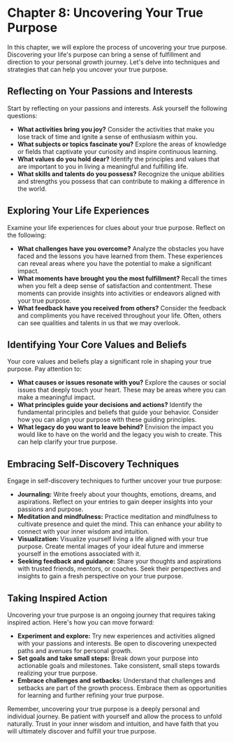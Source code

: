 Chapter 8: Uncovering Your True Purpose
=======================================

In this chapter, we will explore the process of uncovering your true purpose. Discovering your life's purpose can bring a sense of fulfillment and direction to your personal growth journey. Let's delve into techniques and strategies that can help you uncover your true purpose.

Reflecting on Your Passions and Interests
-----------------------------------------

Start by reflecting on your passions and interests. Ask yourself the following questions:

* **What activities bring you joy?** Consider the activities that make you lose track of time and ignite a sense of enthusiasm within you.
* **What subjects or topics fascinate you?** Explore the areas of knowledge or fields that captivate your curiosity and inspire continuous learning.
* **What values do you hold dear?** Identify the principles and values that are important to you in living a meaningful and fulfilling life.
* **What skills and talents do you possess?** Recognize the unique abilities and strengths you possess that can contribute to making a difference in the world.

Exploring Your Life Experiences
-------------------------------

Examine your life experiences for clues about your true purpose. Reflect on the following:

* **What challenges have you overcome?** Analyze the obstacles you have faced and the lessons you have learned from them. These experiences can reveal areas where you have the potential to make a significant impact.
* **What moments have brought you the most fulfillment?** Recall the times when you felt a deep sense of satisfaction and contentment. These moments can provide insights into activities or endeavors aligned with your true purpose.
* **What feedback have you received from others?** Consider the feedback and compliments you have received throughout your life. Often, others can see qualities and talents in us that we may overlook.

Identifying Your Core Values and Beliefs
----------------------------------------

Your core values and beliefs play a significant role in shaping your true purpose. Pay attention to:

* **What causes or issues resonate with you?** Explore the causes or social issues that deeply touch your heart. These may be areas where you can make a meaningful impact.
* **What principles guide your decisions and actions?** Identify the fundamental principles and beliefs that guide your behavior. Consider how you can align your purpose with these guiding principles.
* **What legacy do you want to leave behind?** Envision the impact you would like to have on the world and the legacy you wish to create. This can help clarify your true purpose.

Embracing Self-Discovery Techniques
-----------------------------------

Engage in self-discovery techniques to further uncover your true purpose:

* **Journaling:** Write freely about your thoughts, emotions, dreams, and aspirations. Reflect on your entries to gain deeper insights into your passions and purpose.
* **Meditation and mindfulness:** Practice meditation and mindfulness to cultivate presence and quiet the mind. This can enhance your ability to connect with your inner wisdom and intuition.
* **Visualization:** Visualize yourself living a life aligned with your true purpose. Create mental images of your ideal future and immerse yourself in the emotions associated with it.
* **Seeking feedback and guidance:** Share your thoughts and aspirations with trusted friends, mentors, or coaches. Seek their perspectives and insights to gain a fresh perspective on your true purpose.

Taking Inspired Action
----------------------

Uncovering your true purpose is an ongoing journey that requires taking inspired action. Here's how you can move forward:

* **Experiment and explore:** Try new experiences and activities aligned with your passions and interests. Be open to discovering unexpected paths and avenues for personal growth.
* **Set goals and take small steps:** Break down your purpose into actionable goals and milestones. Take consistent, small steps towards realizing your true purpose.
* **Embrace challenges and setbacks:** Understand that challenges and setbacks are part of the growth process. Embrace them as opportunities for learning and further refining your true purpose.

Remember, uncovering your true purpose is a deeply personal and individual journey. Be patient with yourself and allow the process to unfold naturally. Trust in your inner wisdom and intuition, and have faith that you will ultimately discover and fulfill your true purpose.
